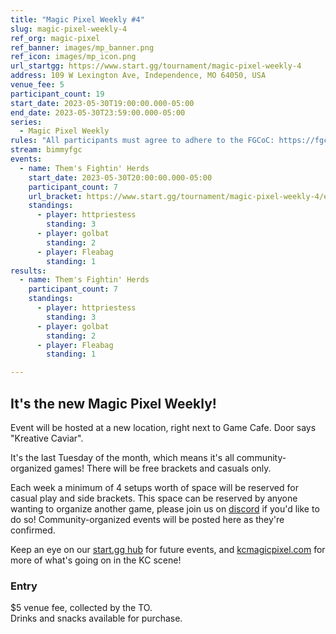 ```yaml
---
title: "Magic Pixel Weekly #4"
slug: magic-pixel-weekly-4
ref_org: magic-pixel
ref_banner: images/mp_banner.png
ref_icon: images/mp_icon.png
url_startgg: https://www.start.gg/tournament/magic-pixel-weekly-4
address: 109 W Lexington Ave, Independence, MO 64050, USA
venue_fee: 5
participant_count: 19
start_date: 2023-05-30T19:00:00.000-05:00
end_date: 2023-05-30T23:59:00.000-05:00
series:
  - Magic Pixel Weekly
rules: "All participants must agree to adhere to the FGCoC: https://fgcoc.com/"
stream: bimmyfgc
events:
  - name: Them's Fightin' Herds
    start_date: 2023-05-30T20:00:00.000-05:00
    participant_count: 7
    url_bracket: https://www.start.gg/tournament/magic-pixel-weekly-4/events/them-s-fightin-herds/brackets/1380246/2097651
    standings:
      - player: httpriestess
        standing: 3
      - player: golbat
        standing: 2
      - player: Fleabag
        standing: 1
results:
  - name: Them's Fightin' Herds
    participant_count: 7
    standings:
      - player: httpriestess
        standing: 3
      - player: golbat
        standing: 2
      - player: Fleabag
        standing: 1

---
```


## It's the new Magic Pixel Weekly! 

Event will be hosted at a new location, right next to Game Cafe. Door says "Kreative Caviar".   

It's the last Tuesday of the month, which means it's all community-organized games! There will be free brackets and casuals only.

Each week a minimum of 4 setups worth of space will be reserved for casual play and side brackets. This space can be reserved by anyone wanting to organize another game, please join us on  [discord](https://discord.gg/jkmn6CVrrQ) if you'd like to do so! Community-organized events will be posted here as they're confirmed.

Keep an eye on our [start.gg hub](https://www.start.gg/hub/magic-pixel) for future events, and [kcmagicpixel.com](https://kcmagicpixel.com) for more of what's going on in the KC scene!

### Entry

$5 venue fee, collected by the TO.  
Drinks and snacks available for purchase.
  